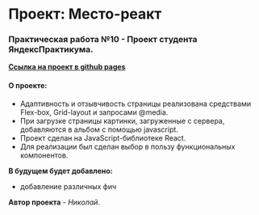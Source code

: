 # Проект: Место-реакт
### Практическая работа №10 - Проект студента ЯндексПрактикума.

**[Ссылка на проект в github pages](https://nickolausss.github.io/mesto-react/)**

#### О проекте:
* Адаптивность и отзывчивость страницы реализована средствами Flex-box, Grid-layout и запросами @media.
* При загрузке страницы картинки, загруженные с сервера, добавляются в альбом с помощью javascript.
* Проект сделан на JavaScript-библиотеке React.
* Для реализации был сделан выбор в пользу функциональных компонентов.

**В будущем будет добавлено:**
- добавление различных фич

 **Автор проекта** - *Николай*.